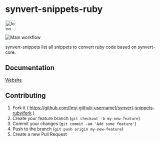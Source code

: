 # synvert-snippets-ruby

<img src="https://synvert.xinminlabs.com/img/logo_96.png" alt="logo" width="32" height="32" />

![Main workflow](https://github.com/xinminlabs/synvert-snippets-ruby/actions/workflows/main.yml/badge.svg)

synvert-snippets list all snippets to convert ruby code based on
synvert-core.

## Documentation

[Website][1]

## Contributing

1. Fork it ( https://github.com/[my-github-username]/synvert-snippets-ruby/fork )
2. Create your feature branch (`git checkout -b my-new-feature`)
3. Commit your changes (`git commit -am 'Add some feature'`)
4. Push to the branch (`git push origin my-new-feature`)
5. Create a new Pull Request

[1]: https://synvert.xinminlabs.com
